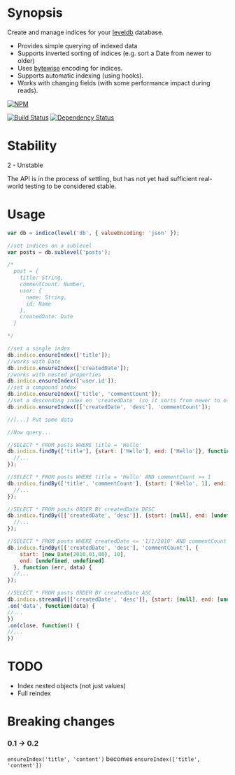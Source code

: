 # Synopsis

Create and manage indices for your [leveldb](https://github.com/rvagg/node-levelup) database.

* Provides simple querying of indexed data
* Supports inverted sorting of indices (e.g. sort a Date from newer to older)
* Uses [bytewise](https://github.com/deanlandolt/bytewise) encoding for indices.
* Supports automatic indexing (using hooks).
* Works with changing fields (with some performance impact during reads).

[![NPM](https://nodei.co/npm/level-indico.png?downloads=true)](https://nodei.co/npm/level-indico/)

[![Build Status](https://travis-ci.org/mariocasciaro/level-indico.png)](https://travis-ci.org/mariocasciaro/level-indico) [![Dependency Status](https://david-dm.org/mariocasciaro/level-indico.png)](https://david-dm.org/mariocasciaro/level-indico)

# Stability

2 - Unstable

The API is in the process of settling, but has not yet had
sufficient real-world testing to be considered stable.

# Usage

```javascript
var db = indico(level('db', { valueEncoding: 'json' });

//set indices on a sublevel
var posts = db.sublevel('posts');

/*
  post = {
    title: String,
    commentCount: Number,
    user: {
      name: String, 
      id: Name
    },
    createdDate: Date
  }

*/

//set a single index
db.indico.ensureIndex(['title']);
//works with Date
db.indico.ensureIndex(['createdDate']);
//works with nested properties
db.indico.ensureIndex(['user.id']);
//set a compound index
db.indico.ensureIndex(['title', 'commentCount']);
//set a descending index on 'createdDate' (so it sorts from newer to older)
db.indico.ensureIndex([['createdDate', 'desc'], 'commentCount']);

//[...] Put some data

//Now query...

//SELECT * FROM posts WHERE title = 'Hello'
db.indico.findBy(['title'], {start: ['Hello'], end: ['Hello']}, function (err, data) {
  //...
});

//SELECT * FROM posts WHERE title = 'Hello' AND commentCount >= 1
db.indico.findBy(['title', 'commentCount'], {start: ['Hello', 1], end: ['Hello', undefined]}, function (err, data) {
  //...
});

//SELECT * FROM posts ORDER BY createdDate DESC
db.indico.findBy([['createdDate', 'desc']], {start: [null], end: [undefined]}, function (err, data) {
  //...
});

//SELECT * FROM posts WHERE createdDate <= '1/1/2010' AND commentCount >= 10
db.indico.findBy([['createdDate', 'desc'], 'commentCount'], {
    start: [new Date(2010,01,00), 10],
    end: [undefined, undefined]
  }, function (err, data) {
  //...
});

//SELECT * FROM posts ORDER BY createdDate ASC
db.indico.streamBy([['createdDate', 'desc']], {start: [null], end: [undefined]})
.on('data', function(data) {
//...
})
.on(close, function() {
//...
})

```

# TODO

* Index nested objects (not just values)
* Full reindex


# Breaking changes

### 0.1 -> 0.2

`ensureIndex('title', 'content')`
becomes
`ensureIndex(['title', 'content'])`